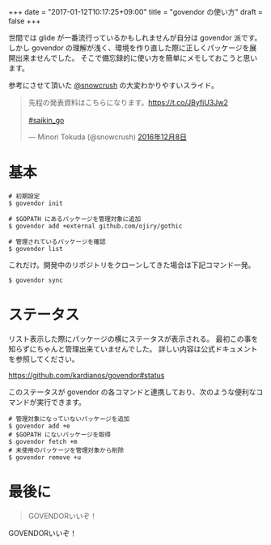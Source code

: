 +++
date = "2017-01-12T10:17:25+09:00"
title = "govendor の使い方"
draft = false
+++

世間では glide が一番流行っているかもしれませんが自分は govendor 派です。
しかし govendor の理解が浅く、環境を作り直した際に正しくパッケージを展開出来ませんでした。
そこで備忘録的に使い方を簡単にメモしておこうと思います。

参考にさせて頂いた [@snowcrush](https://twitter.com/snowcrush) の大変わかりやすいスライド。

<blockquote class="twitter-tweet" data-lang="ja"><p lang="ja" dir="ltr">先程の発表資料はこちらになります。<a href="https://t.co/JByfiU3Jw2">https://t.co/JByfiU3Jw2</a><br><br> <a href="https://twitter.com/hashtag/saikin_go?src=hash">#saikin_go</a></p>&mdash; Minori Tokuda (@snowcrush) <a href="https://twitter.com/snowcrush/status/806827914805161985">2016年12月8日</a></blockquote>
<script async src="//platform.twitter.com/widgets.js" charset="utf-8"></script>

# 基本

```
# 初期設定
$ govendor init

# $GOPATH にあるパッケージを管理対象に追加
$ govendor add +external github.com/ojiry/gothic

# 管理されているパッケージを確認
$ govendor list
```

これだけ。開発中のリポジトリをクローンしてきた場合は下記コマンド一発。

```
$ govendor sync
```

# ステータス

リスト表示した際にパッケージの横にステータスが表示される。
最初この事を知らずにちゃんと管理出来ていませんでした。
詳しい内容は公式ドキュメントを参照してください。

https://github.com/kardianos/govendor#status

このステータスが govendor の各コマンドと連携しており、次のような便利なコマンドが実行できます。

```
# 管理対象になっていないパッケージを追加
$ govendor add +e
# $GOPATH にないパッケージを取得
$ govendor fetch +m
# 未使用のパッケージを管理対象から削除
$ govendor remove +u
```

# 最後に

> GOVENDORいいぞ！

GOVENDORいいぞ！
